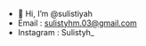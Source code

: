 - 👋 Hi, I’m @sulistiyah
- Email : sulistyhm.03@gmail.com
- Instagram : Sulistyh_

<!---
sulistiyah/sulistiyah is a ✨ special ✨ repository because its `README.md` (this file) appears on your GitHub profile.
You can click the Preview link to take a look at your changes.
--->
